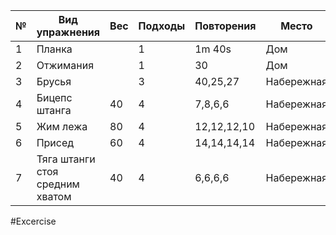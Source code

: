 
| №   | Вид упражнения                  | Вес | Подходы | Повторения  | Место      |
| --- | ------------------------------- | --- | ------- | ----------- | ---------- |
| 1   | Планка                          |     | 1       | 1m 40s      | Дом        |
| 2   | Отжимания                       |     | 1       | 30          | Дом        |
| 3   | Брусья                          |     | 3       | 40,25,27    | Набережная |
| 4   | Бицепс штанга                   | 40  | 4       | 7,8,6,6     | Набережная |
| 5   | Жим лежа                        | 80  | 4       | 12,12,12,10 | Набережная |
| 6   | Присед                          | 60  | 4       | 14,14,14,14 | Набережная |
| 7   | Тяга штанги стоя средним хватом | 40  | 4       | 6,6,6,6     | Набережная |

#Excercise
